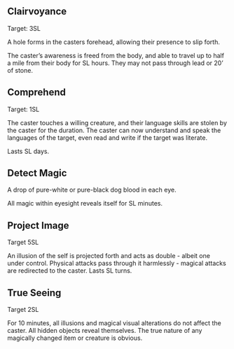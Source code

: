 ## Clairvoyance
Target: 3SL

A hole forms in the casters forehead, allowing their presence to slip forth. 

The caster’s awareness is freed from the body, and able to travel up to half a mile from their body for SL hours. They may not pass through lead or 20’ of stone.
## Comprehend
Target: 1SL

The caster touches a willing creature, and their language skills are stolen by the caster for the duration. The caster can now understand and speak the languages of the target, even read and write if the target was literate.

Lasts SL days.
## Detect Magic
A drop of pure-white or pure-black dog blood in each eye.

All magic within eyesight reveals itself for SL minutes.
## Project Image
Target 5SL

An illusion of the self is projected forth and acts as double - albeit one under control. Physical attacks pass through it harmlessly - magical attacks are redirected to the caster. Lasts SL turns. 
## True Seeing
Target 2SL 

For 10 minutes, all illusions and magical visual alterations do not affect the caster. All hidden objects reveal themselves. The true nature of any magically changed item or creature is obvious.